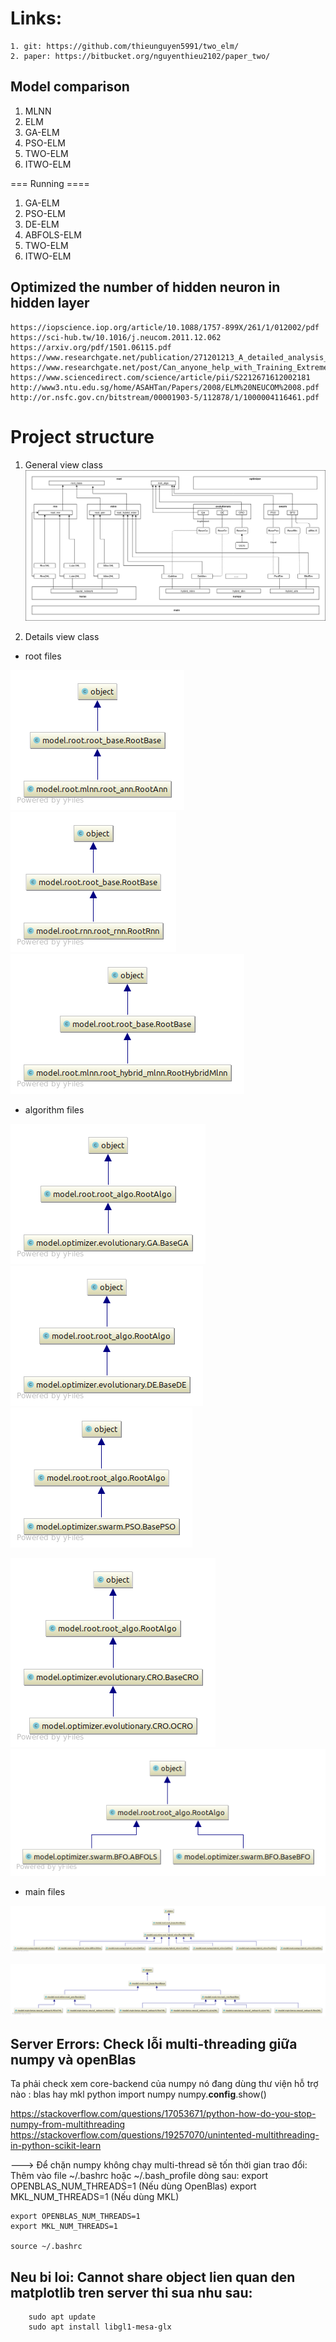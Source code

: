 # Links:
```code 
1. git: https://github.com/thieunguyen5991/two_elm/
2. paper: https://bitbucket.org/nguyenthieu2102/paper_two/
```

## Model comparison
1. MLNN
2. ELM
3. GA-ELM
4. PSO-ELM
5. TWO-ELM
6. ITWO-ELM



=== Running ====
1. GA-ELM
2. PSO-ELM 
4. DE-ELM
5. ABFOLS-ELM
6. TWO-ELM
7. ITWO-ELM








## Optimized the number of hidden neuron in hidden layer
```code
https://iopscience.iop.org/article/10.1088/1757-899X/261/1/012002/pdf
https://sci-hub.tw/10.1016/j.neucom.2011.12.062
https://arxiv.org/pdf/1501.06115.pdf
https://www.researchgate.net/publication/271201213_A_detailed_analysis_on_extreme_learning_machine_and_novel_approaches_based_on_ELM
https://www.researchgate.net/post/Can_anyone_help_with_Training_Extreme_Learning_Machines_neural_network_on_very_Large_Datasets
https://www.sciencedirect.com/science/article/pii/S2212671612002181
http://www3.ntu.edu.sg/home/ASAHTan/Papers/2008/ELM%20NEUCOM%2008.pdf
http://or.nsfc.gov.cn/bitstream/00001903-5/112878/1/1000004116461.pdf

```




# Project structure
1. General view class
![Our model](paper/images/code/all_code_wrapper.png)

2. Details view class
* root files

![](paper/images/code/root_ann.png) ![](paper/images/code/root_rnn.png) ![](paper/images/code/root_hybrid_mlnn.png)

* algorithm files

![](paper/images/code/GA.png) ![](paper/images/code/DE.png) ![](paper/images/code/PSO.png)

![](paper/images/code/CRO.png) ![](paper/images/code/BFO.png)

* main files

![Our model](paper/images/code/hybrid_mlnn.png)

![Our model](paper/images/code/neural_network.png)




## Server Errors: Check lỗi multi-threading giữa numpy và openBlas
Ta phải check xem core-backend của numpy nó đang dùng thư viện hỗ trợ nào : blas hay mkl
    python
    import numpy
    numpy.__config__.show()
    
https://stackoverflow.com/questions/17053671/python-how-do-you-stop-numpy-from-multithreading
https://stackoverflow.com/questions/19257070/unintented-multithreading-in-python-scikit-learn

---> Để chặn numpy không chạy multi-thread sẽ tốn thời gian trao đổi:
Thêm vào file ~/.bashrc hoặc ~/.bash_profile dòng sau:
    export OPENBLAS_NUM_THREADS=1   (Nếu dùng OpenBlas)
    export MKL_NUM_THREADS=1        (Nếu dùng MKL)

    export OPENBLAS_NUM_THREADS=1  
    export MKL_NUM_THREADS=1       
    
    source ~/.bashrc

## Neu bi loi: Cannot share object lien quan den matplotlib tren server thi sua nhu sau:
```
    sudo apt update
    sudo apt install libgl1-mesa-glx
```
